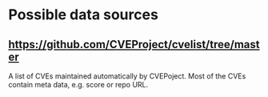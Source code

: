 # Possible data sources
## https://github.com/CVEProject/cvelist/tree/master
A list of CVEs maintained automatically by CVEPoject. Most of the CVEs contain meta data, e.g. score or repo URL.